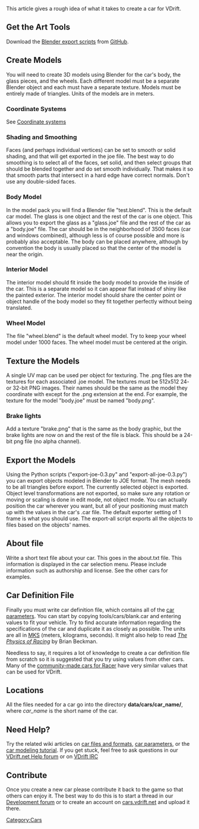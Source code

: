 This article gives a rough idea of what it takes to create a car for VDrift.

Get the Art Tools
-----------------

Download the [Blender export scripts](https://github.com/VDrift/blender-scripts) from [GitHub](Getting_the_development_version "wikilink").

Create Models
-------------

You will need to create 3D models using Blender for the car's body, the glass pieces, and the wheels. Each different model must be a separate Blender object and each must have a separate texture. Models must be entirely made of triangles. Units of the models are in meters.

### Coordinate Systems

See [Coordinate systems](Coordinate_systems "wikilink")

### Shading and Smoothing

Faces (and perhaps individual vertices) can be set to smooth or solid shading, and that will get exported in the joe file. The best way to do smoothing is to select all of the faces, set solid, and then select groups that should be blended together and do set smooth individually. That makes it so that smooth parts that intersect in a hard edge have correct normals. Don't use any double-sided faces.

### Body Model

In the model pack you will find a Blender file "test.blend". This is the default car model. The glass is one object and the rest of the car is one object. This allows you to export the glass as a "glass.joe" file and the rest of the car as a "body.joe" file. The car should be in the neighborhood of 3500 faces (car and windows combined), although less is of course possible and more is probably also acceptable. The body can be placed anywhere, although by convention the body is usually placed so that the center of the model is near the origin.

### Interior Model

The interior model should fit inside the body model to provide the inside of the car. This is a separate model so it can appear flat instead of shiny like the painted exterior. The interior model should share the center point or object handle of the body model so they fit together perfectly without being translated.

### Wheel Model

The file "wheel.blend" is the default wheel model. Try to keep your wheel model under 1000 faces. The wheel model must be centered at the origin.

Texture the Models
------------------

A single UV map can be used per object for texturing. The .png files are the textures for each associated .joe model. The textures must be 512x512 24- or 32-bit PNG images. Their names should be the same as the model they coordinate with except for the .png extension at the end. For example, the texture for the model "body.joe" must be named "body.png".

### Brake lights

Add a texture "brake.png" that is the same as the body graphic, but the brake lights are now on and the rest of the file is black. This should be a 24-bit png file (no alpha channel).

Export the Models
-----------------

Using the Python scripts ("export-joe-0.3.py" and "export-all-joe-0.3.py") you can export objects modeled in Blender to JOE format. The mesh needs to be all triangles before export. The currently selected object is exported. Object level transformations are not exported, so make sure any rotation or moving or scaling is done in edit mode, not object mode. You can actually position the car wherever you want, but all of your positioning must match up with the values in the car's .car file. The default exporter setting of 1 frame is what you should use. The export-all script exports all the objects to files based on the objects' names.

About file
----------

Write a short text file about your car. This goes in the about.txt file. This information is displayed in the car selection menu. Please include information such as authorship and license. See the other cars for examples.

Car Definition File
-------------------

Finally you must write car definition file, which contains all of the [car parameters](car_parameters "wikilink"). You can start by copying tools/cars/blank.car and entering values to fit your vehicle. Try to find accurate information regarding the specifications of the car and duplicate it as closely as possible. The units are all in [MKS](http://scienceworld.wolfram.com/physics/MKS.html) (meters, kilograms, seconds). It might also help to read [*The Physics of Racing*](http://www.miata.net/sport/Physics/) by Brian Beckman.

Needless to say, it requires a lot of knowledge to create a car definition file from scratch so it is suggested that you try using values from other cars. Many of the [community-made cars for Racer](http://www.racer-xtreme.com/) have very similar values that can be used for VDrift.

Locations
---------

All the files needed for a car go into the directory **data/cars/car\_name/**, where *car\_name* is the short name of the car.

Need Help?
----------

Try the related wiki articles on [car files and formats](car_files_and_formats "wikilink"), [car parameters](car_parameters "wikilink"), or the [car modeling tutorial](car_modeling_tutorial "wikilink"). If you get stuck, feel free to ask questions in our [VDrift.net Help forum](http://vdrift.net/Forum/viewforum.php?f=1) or on [VDrift IRC](http://vdrift.net/staticpages/index.php?page=irc-chat)

Contribute
----------

Once you create a new car please contribute it back to the game so that others can enjoy it. The best way to do this is to start a thread in our [Development forum](http://vdrift.net/Forum/viewforum.php?f=5) or to create an account on [cars.vdrift.net](http://cars.vdrift.net) and upload it there.

<Category:Cars>
